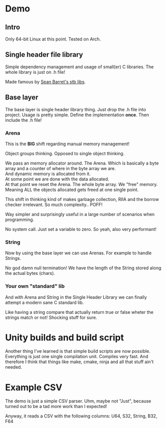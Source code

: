 # Demo

## Intro

Only 64-bit Linux at this point. Tested on Arch.

## Single header file library

Simple dependency management and usage of small(er) C libraries. The whole library is just on .h file!

Made famous by [Sean Barret's stb libs](https://github.com/nothings/stb).

## Base layer

The base layer is single header library thing. Just drop the .h file into project.
Usage is pretty simple. Define the implementation **once**. Then include the .h file! 

### Arena

This is the **BIG** shift regarding manual memory management!

Object groups thinking. Opposed to single object thinking.

We pass an memory allocator around. The Arena. Which is basically a byte array and a counter of where in the byte array we are.    
And dynamic memory is allocated from it.    
At some point we are done with the data allocated.   
At that point we reset the Arena. The whole byte array. We "free" memory. Meaning ALL the objects allocated gets freed at one single point.

This shift in thinking kind of makes garbage collection, RIIA and the borrow checker irrelevant. So much complexity.. POFF!

Way simpler and surprisingly useful in a large number of scenarios when programming. 

No system call. Just set a variable to zero. So yeah, also very performant!

### String

Now by using the base layer we can use Arenas. For example to handle Strings.

No god damn null termination! We have the length of the String stored along the actual bytes (chars). 

### Your own "standard" lib

And with Arena and String in the Single Header Library we can finally attempt a modern sane C standard lib.

Like having a string compare that actually return true or false wheter the strings match or not! Shocking stuff for sure. 


# Unity builds and build script

Another thing I've learned is that simple build scripts are now possible. Everything is just one single compilation unit. Compiles very fast. And therefore I think that things like make, cmake, ninja and all that stuff ain't needed. 

# Example CSV

The demo is just a simple CSV parser. Uhm, maybe not "Just", because turned out to be a tad more work than I expected! 

Anyway, it reads a CSV with the following columns: U64, S32, String, B32, F64
